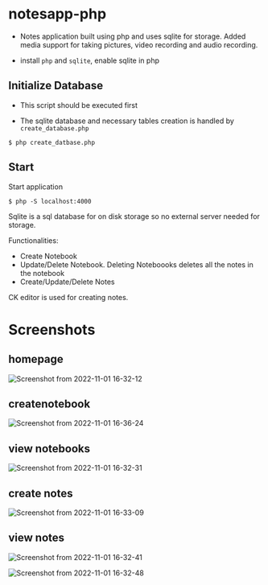# notesapp-php

- Notes application built using php and uses sqlite for storage. Added media support for taking pictures, video recording and audio recording. 

- install `php` and `sqlite`, enable sqlite in php

## Initialize Database

- This script should be executed first

- The sqlite database and necessary tables creation is handled by `create_database.php`

```
$ php create_datbase.php

```


## Start
Start application

``` 
$ php -S localhost:4000
```

Sqlite is a sql database for on disk storage so no external server needed for storage.

Functionalities:
<ul>
<li> Create Notebook </li>
<li> Update/Delete Notebook. Deleting Noteboooks deletes all the notes in the notebook </li>
<li> Create/Update/Delete Notes </li>
</ul>

CK editor is used for creating notes.




# Screenshots
  
 ## homepage
 
 ![Screenshot from 2022-11-01 16-32-12](https://user-images.githubusercontent.com/59218902/199220835-0f26ba55-019a-426d-ac12-4dfa73b43e89.png)

  
 
  
  ## createnotebook 
    
   ![Screenshot from 2022-11-01 16-36-24](https://user-images.githubusercontent.com/59218902/199220530-242acb57-0c66-4a8c-bf00-1e5274fa94bd.png)

  ## view notebooks
   ![Screenshot from 2022-11-01 16-32-31](https://user-images.githubusercontent.com/59218902/199219856-1af07535-4874-4380-bfef-5d6a1880e47e.png)

  ## create notes
   ![Screenshot from 2022-11-01 16-33-09](https://user-images.githubusercontent.com/59218902/199219973-a082103b-e5dd-4f06-ab40-8b6721e6c35b.png)


  ## view notes
  ![Screenshot from 2022-11-01 16-32-41](https://user-images.githubusercontent.com/59218902/199220173-84fb0bb7-1f80-4b21-8ce7-f3b8a4437833.png)

  
  ![Screenshot from 2022-11-01 16-32-48](https://user-images.githubusercontent.com/59218902/199220224-2fb80514-e6cb-49c1-bde4-86f35816f394.png)

